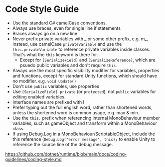 ﻿
# Code Style Guide

- Use the standard C# camelCase conventions. 
- Always use braces, even for single line if statements
- Braces always go on a new line
- Never prefix private variables with _ or some other prefix, e.g. m_, instead, use camelCase ```privateVariable``` and use the ```this.privateVariable``` to reference private variables inside classes. That's what the ```this``` keyword is there for.
	- Except for ```[SerializeField]``` and ```[SerializeReference]```, which are psuedo public variables and don't require ```this.```
- Always use the most specific visibility modifier for variables, properties and functions, except for standard Unity functions, which should have no modifier. e.g. ```void Update()```
- Don't use ```public``` variables, use properties
- Use ```[SerializeField] private``` (or ```protected```), not ```public``` variables for editing enabled variables.
- Interface names are prefixed with I
- Prefer typing out the full english word, rather than shortened words, unless the shortened word is common usage, e.g. max & min.
- Use the ```this.``` prefix when referencing internal MonoBehaviour member variables, such as gameObject and transform within a MonoBehaviour class
- If using Debug.Log in a MonoBehaviour/ScriptableObject, include the this reference (```Debug.Log("error message", this);``` to enable Unity to reference the source line of the debug message.

https://github.com/dotnet/runtime/blob/main/docs/coding-guidelines/coding-style.md